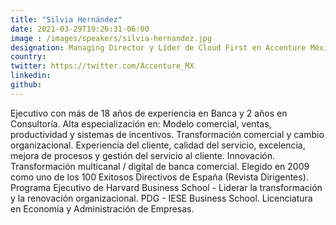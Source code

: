 ```yaml
---
title: "Silvia Hernández"
date: 2021-03-29T19:26:31-06:00
image : /images/speakers/silvia-hernandez.jpg
designation: Managing Director y Líder de Cloud First en Accenture México
country: 
twitter: https://twitter.com/Accenture_MX
linkedin: 
github: 
---
```


Ejecutivo con más de 18 años de experiencia en Banca y 2 años en Consultoría. Alta especialización en:
Modelo comercial, ventas, productividad y sistemas de incentivos.
Transformación comercial y cambio organizacional.
Experiencia del cliente, calidad del servicio, excelencia, mejora de procesos y gestión del servicio al cliente.
Innovación.
Transformación multicanal / digital de banca comercial.
Elegido en 2009 como uno de los 100 Exitosos Directivos de España (Revista Dirigentes).
Programa Ejecutivo de Harvard Business School - Liderar la transformación y la renovación organizacional.
PDG - IESE Business School.
Licenciatura en Economía y Administración de Empresas.

